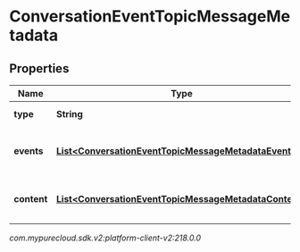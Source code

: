 # ConversationEventTopicMessageMetadata


## Properties

| Name | Type | Description | Notes |
| ------------ | ------------- | ------------- | ------------- |
| **type** | **String** | Message type. |  [optional] |
| **events** | [**List&lt;ConversationEventTopicMessageMetadataEvent&gt;**](ConversationEventTopicMessageMetadataEvent) | List of message events, if any |  [optional] |
| **content** | [**List&lt;ConversationEventTopicMessageMetadataContent&gt;**](ConversationEventTopicMessageMetadataContent) | List of message content, if any |  [optional] |




_com.mypurecloud.sdk.v2:platform-client-v2:218.0.0_
